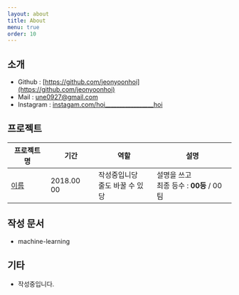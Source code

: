 ```yaml
---
layout: about
title: About
menu: true
order: 10
---
```


## 소개 
- Github : [https://github.com/jeonyoonhoi](https://github.com/jeonyoonhoi)
- Mail : une0927@gmail.com
- Instagram : [instagam.com/hoi_________________hoi](https://instagram.com/hoi_________________hoi)



## 프로젝트

| 프로젝트명 	| 기간 	|  역할 	| 설명 	|
|-----------------------------------------|-------------|----------------------------|---------------------------------------------------	|
| [이름](링크) | 2018.00 00 | 작성중입니당<br>줄도 바꿀 수 있당|설명을 쓰고<br>최종 등수 : **00등** / 00팀


## 작성 문서
- machine-learning


## 기타
- 작성중입니다.